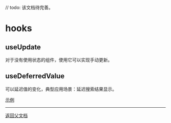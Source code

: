 // todo: 该文档待完善。

# hooks

## useUpdate

对于没有使用状态的组件，使用它可以实现手动更新。

## useDeferredValue

可以延迟值的变化，典型应用场景：延迟搜索结果显示。

[示例](../../../example/src/__dev__/test_util_defer.tsx)

---

[返回父文档](./uikit.md)
